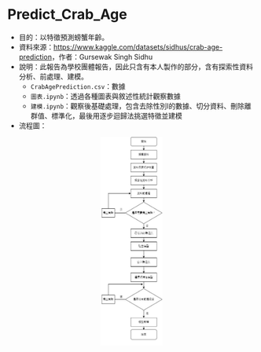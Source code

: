 # Predict_Crab_Age

* 目的：以特徵預測螃蟹年齡。
* 資料來源：<https://www.kaggle.com/datasets/sidhus/crab-age-prediction>，作者：Gursewak Singh Sidhu
* 說明：此報告為學校團體報告，因此只含有本人製作的部分，含有探索性資料分析、前處理、建模。
  * `CrabAgePrediction.csv`：數據
  * `圖表.ipynb`：透過各種圖表與敘述性統計觀察數據
  * `建模.ipynb`：觀察後基礎處理，包含去除性別I的數據、切分資料、刪除離群值、標準化，最後用逐步迴歸法挑選特徵並建模
* 流程圖：
<div align="center">
<img src=https://github.com/c1y1l1/Predict_Crab_Age/blob/main/image_rm/regression_presentation.jpg height="25%" width="25%">
</div>

